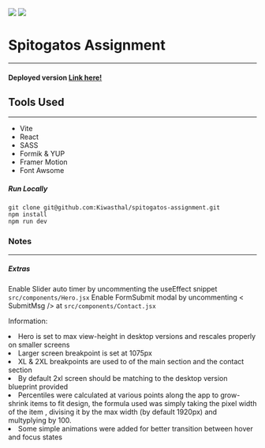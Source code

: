 <div>
  <img src='https://img.shields.io/badge/React-20232A?style=for-the-badge&logo=react&logoColor=61DAFB'>
  <img src='https://img.shields.io/badge/Sass-CC6699?style=for-the-badge&logo=sass&logoColor=white'>
</div>

# Spitogatos Assignment

<hr>

<h4>Deployed version <a href='https://kiwasthal.github.io/spitogatos-assignment/'>Link here!</a></h4>

## Tools Used

<hr>

<ul>
  <li>Vite</li>
  <li>React</li>
  <li>SASS</li>
  <li>Formik & YUP</li>
  <li>Framer Motion</li>
  <li>Font Awsome</li>
</ul>

<h5>Run Locally</h5>
<code>git clone git@github.com:Kiwasthal/spitogatos-assignment.git</code>
<br>
<code>npm install</code>
<br>
<code>npm run dev</code>

### Notes

<hr>
<h5>Extras</h6>

Enable Slider auto timer by uncommenting the useEffect snippet <code>src/components/Hero.jsx</code>
Enable FormSubmit modal by uncommenting < SubmitMsg /> at <code>src/components/Contact.jsx</code>

Information:

<li>Hero is set to max view-height in desktop versions and rescales properly on smaller screens</li>
<li>Larger screen breakpoint is set at 1075px</li>
<li>XL & 2XL breakpoints are used to  of the main section and the contact section</li>
<li>By default 2xl screen should be matching to the desktop version blueprint provided</li>
<li>Percentiles were calculated at various points along the app to grow-shrink items to fit design, the formula used was simply taking the pixel width of the item , divising it by the max width (by default 1920px) and multyplying by 100.</li>
<li>Some simple animations were added for better transition between hover and focus states</li>
